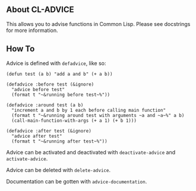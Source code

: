 About CL-ADVICE
---------------
This allows you to advise functions in Common Lisp. Please see docstrings for more information.

How To
------
Advice is defined with `defadvice`, like so:
```
(defun test (a b) "add a and b" (+ a b))

(defadvice :before test (&ignore)
  "advice before test"
  (format t "~&running before test~%"))

(defadvice :around test (a b)
  "increment a and b by 1 each before calling main function"
  (format t "~&running around test with arguments ~a and ~a~%" a b)
  (call-main-function-with-args (+ a 1) (+ b 1)))
  
(defadvice :after test (&ignore)
  "advice after test"
  (format t "~&running after test~%"))
```

Advice can be activated and deactivated with `deactivate-advice` and `activate-advice`.

Advice can be deleted with `delete-advice`.

Documentation can be gotten with `advice-documentation`. 
